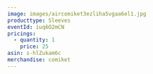 ```yaml
---
image: images/aircomiket3ezliha5vgaa6el1.jpg
producttype: Sleeves
eventId: iuq6O2mCN
pricings:
  - quantity: 1
    price: 25
asin: s-hlZukam6c
merchandise: comiket
---
```


